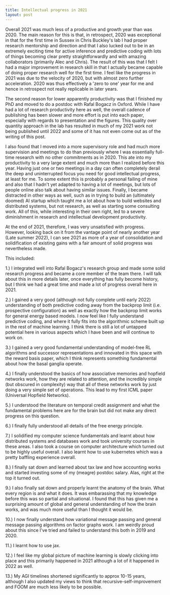 ```yaml
---
title: Intellectual progress in 2021
layout: post
---
```



Overall 2021 was much less of a productive and growth year than was 2020. The main reason for this is that, in retrospect, 2020 was exceptional in that for the first time in Sussex in Chris Buckley's lab I had proper research mentorship and direction and that I also lucked out to be in an extremely exciting time for active inference and predictive coding with lots of things becoming clear pretty straightforwardly and with amazing collaborators (primarily Alec and Chris). The result of this was that I felt I had a major improvement in research skill in that I actually became capable of doing proper research well for the first time. I feel like the progress in 2021 was due to the velocity of 2020, but with almost zero further acceleration. 2020 was thus effectively a 'zero to one' year for me and hence in retrospect not really replicable in later years.

The second reason for lower apparently productivity was that I finished my PhD and moved to do a postdoc with Rafal Bogacz in Oxford. While I have had a lot of research productivity here as well, the overall cadence of publishing has been slower and more effort is put into each paper, especially with regards to presentation and the figures. This quality over quantity approach in the lab has resulted in much of my 2021 work not being published until 2022 and some of it has not even come out as of the writing of this post.

I also found that I moved into a more supervisory role and had much more supervision and meetings to do than previously where I was essentially full-time research with no other commitments as in 2020. This ate into my productivity to a very large extent and much more than I realized before this year. Having just one or two meetings in a day can often completely derail the deep and uninterrupted focus you need for good intellectual progress, at least for me. To some extent this is probably a personal failing of mine and also that I hadn't yet adapted to having a lot of meetings, but lots of people online also talk about having similar issues. Finally, I became distracted in other ways as well, such as in trying to build an (ultimately doomed) AI startup which taught me a lot about how to build websites and distributed systems, but not research, as well as starting some consulting work. All of this, while interesting in their own right, led to a severe diminishment in research and intellectual development productivity.

At the end of 2021, therefore, I was very unsatisfied with progress. However, looking back on it from the vantage point of nearly another year (Late summer 2022), I can see 2021 as more of a year of consolidation and solidification of existing gains with a fair amount of solid progress was nevertheless made. 

This included:

1.) I integrated well into Rafal Bogacz's research group and made some solid research progress and became a core member of the team there. I will talk about this in more details later, once everything has fully become history, but I think we had a great time and made a lot of progress overall here in 2021.

2.) I gained a very good (although not fully complete until early 2022) understanding of both predictive coding away from the backprop limit (i.e. prospective configuration) as well as exactly how the backprop limit works for general energy based models. I now feel like I fully understand predictive coding, and where it fully fits into the algorithmic scheme built up in the rest of machine learning. I think there is still a lot of untapped potential here in various aspects which I have been and will continue to work on.

3.) I gained a very good fundamental understanding of model-free RL algorithms and successor representations and innovated in this space with the reward basis paper, which I think represents something fundamental about how the basal ganglia operate.

4.) I finally understood the basics of how associative memories and hopfield networks work, how they are related to attention, and the incredibly simple (but obscured in complexity) way that all of these networks work by just doing a very simple set of operations. This lead to my first ICML paper (Universal Hopfield Networks).

5.) I understood the literature on temporal credit assignment and what the fundamental problems here are for the brain but did not make any direct progress on this question.

6.) I finally fully understood all details of the free energy principle.

7.) I solidified my computer science fundamentals and learnt about how distributed systems and databases work and took university courses in these areas. I also took a course on computer architecture which turned out to be highly useful overall. I also learnt how to use kubernetes which was a pretty baffling experience overall.

8.) I finally sat down and learned about tax law and how accounting works and started investing some of my (meagre) postdoc salary. Alas, right at the top it turned out. 

9.) I also finally sat down and properly learnt the anatomy of the brain. What every region is and what it does. It was embarassing that my knowledge before this was so partial and situational. I found that this has given me a surprising amount of global and general understanding of how the brain works, and was much more useful than I thought it would be.

10.) I now finally understand how variational message passing and general message passing algorithms on factor graphs work. I am weirdly proud about this since I've tried and failed to understand this both in 2019 and 2020. 

11.) I learnt how to use jax.

12.) I feel like my global picture of machine learning is slowly clicking into place and this primarily happened in 2021 although a lot of it happened in 2022 as well.

13.) My AGI timelines shortened significantly to approx 10-15 years, although I also updated my views to think that recursive-self-improvement and FOOM are much less likely to be possible.

